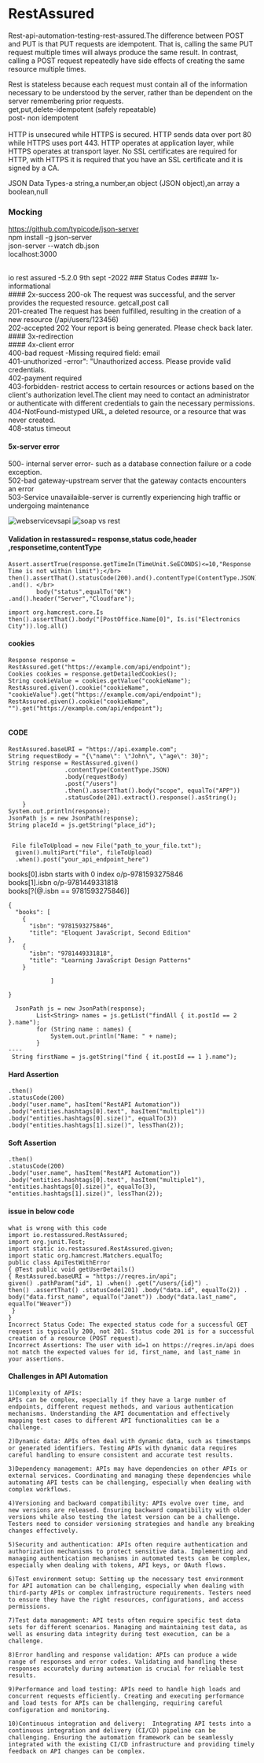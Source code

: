 # RestAssured
Rest-api-automation-testing-rest-assured.The difference between POST and PUT is that PUT requests are idempotent. That is, calling the same PUT request multiple times will always produce the same result. In contrast, calling a POST request repeatedly have side effects of creating the same resource multiple times. </br>

Rest is stateless because each request must contain all of the information necessary to be understood by the server, rather than be dependent on the server remembering prior requests.
</br>
get,put,delete-idempotent (safely repeatable) </br>
post- non idempotent </br>
</br>
 HTTP is unsecured while HTTPS is secured. HTTP sends data over port 80 while HTTPS uses port 443. HTTP operates at application layer, while HTTPS operates at transport layer. No SSL certificates are required for HTTP, with HTTPS it is required that you have an SSL certificate and it is signed by a CA. </br>
 
 JSON Data Types-a string,a number,an object (JSON object),an array a boolean,null </br>
 
 ### Mocking
https://github.com/typicode/json-server </br>
npm install -g json-server </br>
json-server --watch db.json </br>
localhost:3000

 </br>
io rest assured -5.2.0 9th sept -2022
### Status Codes
#### 1x-informational </br>
#### 2x-success 
   200-ok  The request was successful, and the server provides the requested resource. getcall,post call</br>
   201-created  The request has been fulfilled, resulting in the creation of a new resource (/api/users/123456)</br>
    202-accepted 202 Your report is being generated. Please check back later.</br>
#### 3x-redirection </br>
#### 4x-client error</br>
   400-bad request -Missing required field: email</br>
    401-unuthorized -error": "Unauthorized access. Please provide valid credentials.</br>
    402-payment required</br>
    403-forbidden-  restrict access to certain resources or actions based on the client's authorization level.The client may need to contact an administrator or authenticate with different credentials to gain the necessary permissions.</br>
    404-NotFound-mistyped URL, a deleted resource, or a resource that was never created.</br>
    408-status timeout </br?
    415-unsupported media type</br>
    
#### 5x-server error</br>
500- internal server error- such as a database connection failure or a code exception.</br>
502-bad gateway-upstream server that the gateway contacts encounters an error </br>
503-Service unavailaible-server is currently experiencing high traffic or undergoing maintenance</br>

![webservicevsapi](https://user-images.githubusercontent.com/24494133/57190744-b318a080-6f3b-11e9-988a-75337cd47ff5.PNG)
![soap vs rest](https://user-images.githubusercontent.com/24494133/81675213-1224c580-946c-11ea-97be-bae0c3d3f939.PNG)


#### Validation in restassured=  response,status code,header ,responsetime,contentType
```
Assert.assertTrue(response.getTimeIn(TimeUnit.SeECONDS)<=10,"Response Time is not within limit");</br>
then().assertThat().statusCode(200).and().contentType(ContentType.JSON) .and(). </br>
		body("status",equalTo("OK") .and().header("Server","Cloudfare");

import org.hamcrest.core.Is
then().assertThat().body("[PostOffice.Name[0]", Is.is("Electronics City")).log.all()
```

#### cookies
```
Response response = RestAssured.get("https://example.com/api/endpoint");
Cookies cookies = response.getDetailedCookies();
String cookieValue = cookies.getValue("cookieName");
RestAssured.given().cookie("cookieName", "cookieValue").get("https://example.com/api/endpoint");
RestAssured.given().cookie("cookieName", "").get("https://example.com/api/endpoint");


```
#### CODE
```
RestAssured.baseURI = "https://api.example.com";
String requestBody = "{\"name\": \"John\", \"age\": 30}";
String response = RestAssured.given()
                .contentType(ContentType.JSON)
                .body(requestBody)
                .post("/users")
                .then().assertThat().body("scope", equalTo("APP"))
                .statusCode(201).extract().response().asString();
    }
System.out.println(response);
JsonPath js = new JsonPath(response);
String placeId = js.getString("place_id");


 File fileToUpload = new File("path_to_your_file.txt");
  given().multiPart("file", fileToUpload)
  .when().post("your_api_endpoint_here")
```
books[0].isbn  starts with 0 index o/p-9781593275846
</br>
books[1].isbn  o/p-9781449331818
</br>
books[?(@.isbn == 9781593275846)]
```
{
  "books": [
    {
      "isbn": "9781593275846",
      "title": "Eloquent JavaScript, Second Edition"
},
    {
      "isbn": "9781449331818",
      "title": "Learning JavaScript Design Patterns"
    }
               
            ]

}
```

```
  JsonPath js = new JsonPath(response);
        List<String> names = js.getList("findAll { it.postId == 2 }.name");
        for (String name : names) {
            System.out.println("Name: " + name);
        }
----
 String firstName = js.getString("find { it.postId == 1 }.name");

```
#### Hard Assertion
```
.then()
.statusCode(200)
.body("user.name", hasItem("RestAPI Automation"))
.body("entities.hashtags[0].text", hasItem("multiple1"))
.body("entities.hashtags[0].size()", equalTo(3))
.body("entities.hashtags[1].size()", lessThan(2));
```
#### Soft Assertion
```
.then()
.statusCode(200)
.body("user.name", hasItem("RestAPI Automation"))
.body("entities.hashtags[0].text", hasItem("multiple1"),
"entities.hashtags[0].size()", equalTo(3),
"entities.hashtags[1].size()", lessThan(2));
```

#### issue in below code
```
what is wrong with this code
import io.restassured.RestAssured; 
import org.junit.Test; 
import static io.restassured.RestAssured.given; 
import static org.hamcrest.Matchers.equalTo; 
public class ApiTestWithError 
{ @Test public void getUserDetails() 
{ RestAssured.baseURI = "https://reqres.in/api"; 
given() .pathParam("id", 1) .when() .get("/users/{id}") .
then() .assertThat() .statusCode(201) .body("data.id", equalTo(2)) .
body("data.first_name", equalTo("Janet")) .body("data.last_name", equalTo("Weaver"))
 }
}
Incorrect Status Code: The expected status code for a successful GET request is typically 200, not 201. Status code 201 is for a successful creation of a resource (POST request).
Incorrect Assertions: The user with id=1 on https://reqres.in/api does not match the expected values for id, first_name, and last_name in your assertions.
```


#### Challenges in API Automation
```
1)Complexity of APIs:
APIs can be complex, especially if they have a large number of endpoints, different request methods, and various authentication mechanisms. Understanding the API documentation and effectively mapping test cases to different API functionalities can be a challenge.

2)Dynamic data: APIs often deal with dynamic data, such as timestamps or generated identifiers. Testing APIs with dynamic data requires careful handling to ensure consistent and accurate test results.

3)Dependency management: APIs may have dependencies on other APIs or external services. Coordinating and managing these dependencies while automating API tests can be challenging, especially when dealing with complex workflows.

4)Versioning and backward compatibility: APIs evolve over time, and new versions are released. Ensuring backward compatibility with older versions while also testing the latest version can be a challenge. Testers need to consider versioning strategies and handle any breaking changes effectively.

5)Security and authentication: APIs often require authentication and authorization mechanisms to protect sensitive data. Implementing and managing authentication mechanisms in automated tests can be complex, especially when dealing with tokens, API keys, or OAuth flows.

6)Test environment setup: Setting up the necessary test environment for API automation can be challenging, especially when dealing with third-party APIs or complex infrastructure requirements. Testers need to ensure they have the right resources, configurations, and access permissions.

7)Test data management: API tests often require specific test data sets for different scenarios. Managing and maintaining test data, as well as ensuring data integrity during test execution, can be a challenge.

8)Error handling and response validation: APIs can produce a wide range of responses and error codes. Validating and handling these responses accurately during automation is crucial for reliable test results.

9)Performance and load testing: APIs need to handle high loads and concurrent requests efficiently. Creating and executing performance and load tests for APIs can be challenging, requiring careful configuration and monitoring.

10)Continuous integration and delivery:  Integrating API tests into a continuous integration and delivery (CI/CD) pipeline can be challenging. Ensuring the automation framework can be seamlessly integrated with the existing CI/CD infrastructure and providing timely feedback on API changes can be complex.
```

